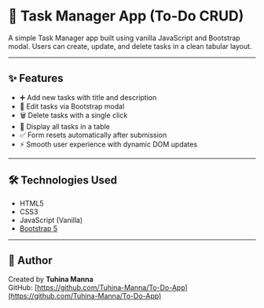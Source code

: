 # 📝 Task Manager App (To-Do CRUD)

A simple Task Manager app built using vanilla JavaScript and Bootstrap modal. Users can create, update, and delete tasks in a clean tabular layout.

---

## ✨ Features

- ➕ Add new tasks with title and description
- 📝 Edit tasks via Bootstrap modal
- 🗑️ Delete tasks with a single click
- 📄 Display all tasks in a table
- ✅ Form resets automatically after submission
- ⚡ Smooth user experience with dynamic DOM updates

---

## 🛠️ Technologies Used

- HTML5  
- CSS3  
- JavaScript (Vanilla)  
- [Bootstrap 5](https://getbootstrap.com/)

---


## 👤 Author

Created by **Tuhina Manna**  
GitHub: [https://github.com/Tuhina-Manna/To-Do-App](https://github.com/Tuhina-Manna/To-Do-App)
